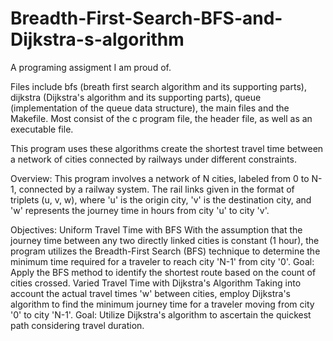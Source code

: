 # Breadth-First-Search-BFS-and-Dijkstra-s-algorithm
A programing assigment I am proud of.

Files include bfs (breath first search algorithm and its supporting parts), dijkstra (Dijkstra's algorithm and its supporting parts), queue (implementation of the queue data structure), the main files and the Makefile. Most consist of the c program file, the header file, as well as an executable file.

This program uses these algorithms create the shortest travel time between a network of cities connected by railways under different constraints.

Overview:
This program involves a network of N cities, labeled from 0 to N-1, connected by a railway system. The rail links given in the format of triplets (u, v, w), where 'u' is the origin city, 'v' is the destination city, and 'w' represents the journey time in hours from city 'u' to city 'v'. 

Objectives:
Uniform Travel Time with BFS
With the assumption that the journey time between any two directly linked cities is constant (1 hour), the program utilizes the Breadth-First Search (BFS) technique to determine the minimum time required for a traveler to reach city 'N-1' from city '0'.
Goal: Apply the BFS method to identify the shortest route based on the count of cities crossed.
Varied Travel Time with Dijkstra's Algorithm
Taking into account the actual travel times 'w' between cities, employ Dijkstra's algorithm to find the minimum journey time for a traveler moving from city '0' to city 'N-1'.
Goal: Utilize Dijkstra's algorithm to ascertain the quickest path considering travel duration.
